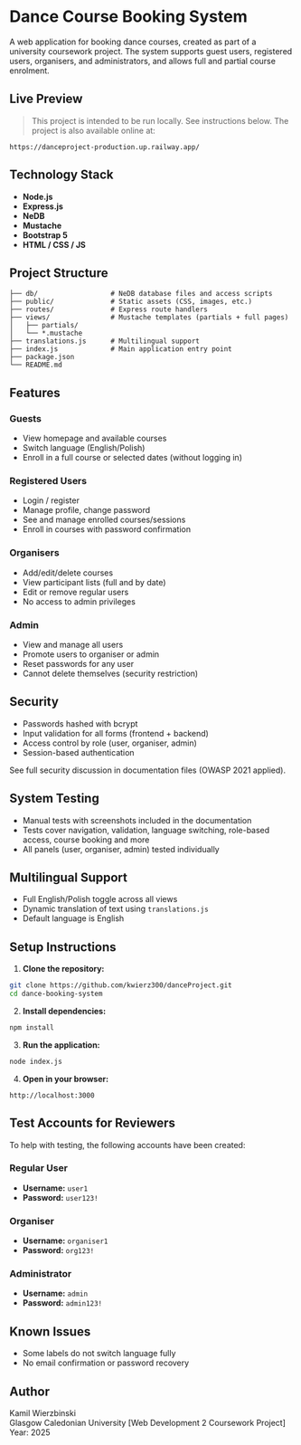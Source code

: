# Dance Course Booking System

A web application for booking dance courses, created as part of a university coursework project. The system supports guest users, registered users, organisers, and administrators, and allows full and partial course enrolment.

## Live Preview

> This project is intended to be run locally. See instructions below.
    The project is also available online at:

    https://danceproject-production.up.railway.app/

## Technology Stack

- **Node.js**
- **Express.js**
- **NeDB** 
- **Mustache** 
- **Bootstrap 5** 
- **HTML / CSS / JS**

## Project Structure

```
├── db/                  # NeDB database files and access scripts
├── public/              # Static assets (CSS, images, etc.)
├── routes/              # Express route handlers
├── views/               # Mustache templates (partials + full pages)
│   ├── partials/
│   └── *.mustache
├── translations.js      # Multilingual support
├── index.js             # Main application entry point
├── package.json
└── README.md
```

## Features

### Guests
- View homepage and available courses
- Switch language (English/Polish)
- Enroll in a full course or selected dates (without logging in)

### Registered Users
- Login / register
- Manage profile, change password
- See and manage enrolled courses/sessions
- Enroll in courses with password confirmation

### Organisers
- Add/edit/delete courses
- View participant lists (full and by date)
- Edit or remove regular users
- No access to admin privileges

### Admin
- View and manage all users
- Promote users to organiser or admin
- Reset passwords for any user
- Cannot delete themselves (security restriction)

## Security

- Passwords hashed with bcrypt
- Input validation for all forms (frontend + backend)
- Access control by role (user, organiser, admin)
- Session-based authentication

See full security discussion in documentation files (OWASP 2021 applied).

## System Testing

- Manual tests with screenshots included in the documentation
- Tests cover navigation, validation, language switching, role-based access, course booking and more
- All panels (user, organiser, admin) tested individually

## Multilingual Support

- Full English/Polish toggle across all views
- Dynamic translation of text using `translations.js`
- Default language is English

## Setup Instructions

1. **Clone the repository:**

```bash
git clone https://github.com/kwierz300/danceProject.git
cd dance-booking-system
```

2. **Install dependencies:**

```bash
npm install
```

3. **Run the application:**

```bash
node index.js
```

4. **Open in your browser:**

```
http://localhost:3000
```


## Test Accounts for Reviewers

To help with testing, the following accounts have been created:

### Regular User
- **Username:** `user1`
- **Password:** `user123!`

### Organiser
- **Username:** `organiser1`
- **Password:** `org123!`

### Administrator
- **Username:** `admin`
- **Password:** `admin123!`
 
## Known Issues

- Some labels do not switch language fully
- No email confirmation or password recovery

## Author

Kamil Wierzbinski  
Glasgow Caledonian University [Web Development 2 Coursework Project]  
Year: 2025
